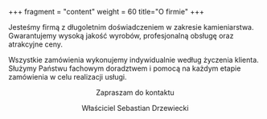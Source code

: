+++
fragment = "content"
weight = 60
title="O firmie"
+++

Jesteśmy firmą z długoletnim doświadczeniem w zakresie kamieniarstwa. Gwarantujemy wysoką jakość wyrobów, profesjonalną obsługę oraz atrakcyjne ceny.

Wszystkie zamówienia wykonujemy indywidualnie według życzenia klienta. Służymy Państwu fachowym doradztwem i pomocą na każdym etapie zamówienia w celu realizacji usługi.
  <p style="text-align: center; margin-bottom: 0;">Zapraszam do kontaktu</p>
  <p style="text-align: center;">Właściciel Sebastian Drzewiecki</p>
